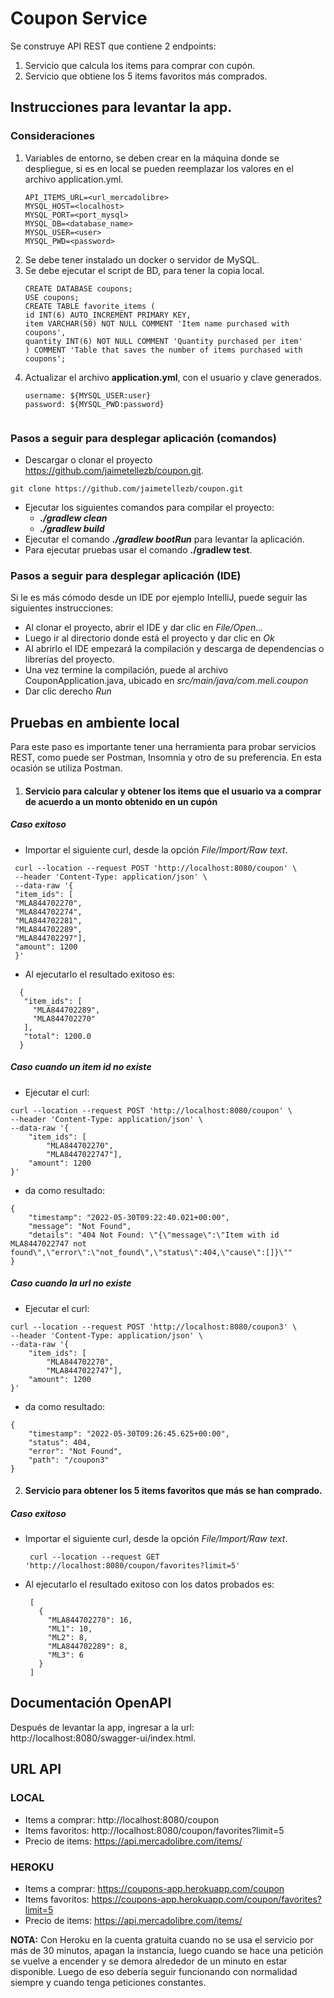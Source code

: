 # Coupon Service
Se construye API REST que contiene 2 endpoints:
1. Servicio que calcula los items para comprar con cupón.
2. Servicio que obtiene los 5 items favoritos más comprados.

## Instrucciones para levantar la app.


### Consideraciones 
1. Variables de entorno, se deben crear en la máquina donde se despliegue, si es en local se pueden reemplazar los valores en el archivo application.yml.
    ```
    API_ITEMS_URL=<url_mercadolibre>
    MYSQL_HOST=<localhost>
    MYSQL_PORT=<port_mysql>
    MYSQL_DB=<database_name>
    MYSQL_USER=<user>
    MYSQL_PWD=<password>
    ```
2. Se debe tener instalado un docker o servidor de MySQL.
3. Se debe ejecutar el script de BD, para tener la copia local.
   ```
   CREATE DATABASE coupons;
   USE coupons;
   CREATE TABLE favorite_items (
   id INT(6) AUTO_INCREMENT PRIMARY KEY,
   item VARCHAR(50) NOT NULL COMMENT 'Item name purchased with coupons',
   quantity INT(6) NOT NULL COMMENT 'Quantity purchased per item'
   ) COMMENT 'Table that saves the number of items purchased with coupons';

4. Actualizar el archivo **application.yml**, con el usuario y clave generados.
   ```
   username: ${MYSQL_USER:user}
   password: ${MYSQL_PWD:password}
   

### Pasos a seguir para desplegar aplicación (comandos)

* Descargar o clonar el proyecto https://github.com/jaimetellezb/coupon.git.
```
git clone https://github.com/jaimetellezb/coupon.git
```
* Ejecutar los siguientes comandos para compilar el proyecto:
  * ***./gradlew clean***
  * ***./gradlew build***
* Ejecutar el comando ***./gradlew bootRun*** para levantar la aplicación.
* Para ejecutar pruebas usar el comando **./gradlew test**.

### Pasos a seguir para desplegar aplicación (IDE)

Si le es más cómodo desde un IDE por ejemplo IntelliJ, puede seguir las siguientes instrucciones:

* Al clonar el proyecto, abrir el IDE y dar clic en _File/Open..._
* Luego ir al directorio donde está el proyecto y dar clic en _Ok_
* Al abrirlo el IDE empezará la compilación y descarga de dependencias o librerías del proyecto.
* Una vez termine la compilación, puede al archivo CouponApplication.java, ubicado en _src/main/java/com.meli.coupon_
* Dar clic derecho _Run_


## Pruebas en ambiente local

Para este paso es importante tener una herramienta para probar servicios REST, como puede ser Postman, Insomnia y otro de su preferencia.
En esta ocasión se utiliza Postman.

1. #### Servicio para calcular y obtener los items que el usuario va a comprar de acuerdo a un monto obtenido en un cupón


##### Caso exitoso

   * Importar el siguiente curl, desde la opción _File/Import/Raw text_.
   ```
    curl --location --request POST 'http://localhost:8080/coupon' \
    --header 'Content-Type: application/json' \
    --data-raw '{
    "item_ids": [
    "MLA844702270",
    "MLA844702274",
    "MLA844702281",
    "MLA844702289",
    "MLA844702297"],
    "amount": 1200
    }'
   ```
   * Al ejecutarlo el resultado exitoso es:
   ```
     {
      "item_ids": [
        "MLA844702289",
        "MLA844702270"
      ],
      "total": 1200.0
     }
   ```
##### Caso cuando un item id no existe

* Ejecutar el curl:
```
curl --location --request POST 'http://localhost:8080/coupon' \
--header 'Content-Type: application/json' \
--data-raw '{
    "item_ids": [
        "MLA844702270",
        "MLA8447022747"],
    "amount": 1200
}'
```
* da como resultado:
```
{
    "timestamp": "2022-05-30T09:22:40.021+00:00",
    "message": "Not Found",
    "details": "404 Not Found: \"{\"message\":\"Item with id MLA8447022747 not found\",\"error\":\"not_found\",\"status\":404,\"cause\":[]}\""
}
```

##### Caso cuando la url no existe

* Ejecutar el curl:
```
curl --location --request POST 'http://localhost:8080/coupon3' \
--header 'Content-Type: application/json' \
--data-raw '{
    "item_ids": [
        "MLA844702270",
        "MLA8447022747"],
    "amount": 1200
}'
```
* da como resultado:
```
{
    "timestamp": "2022-05-30T09:26:45.625+00:00",
    "status": 404,
    "error": "Not Found",
    "path": "/coupon3"
}
```

2. #### Servicio para obtener los 5 items favoritos que más se han comprado.


##### Caso exitoso

* Importar el siguiente curl, desde la opción _File/Import/Raw text_.
   ```
    curl --location --request GET 'http://localhost:8080/coupon/favorites?limit=5'
   ```
* Al ejecutarlo el resultado exitoso con los datos probados es:
   ```
    [
      {
        "MLA844702270": 16,
        "ML1": 10,
        "ML2": 8,
        "MLA844702289": 8,
        "ML3": 6
      }
    ]
   ```

## Documentación OpenAPI
Después de levantar la app, ingresar a la url: http://localhost:8080/swagger-ui/index.html.


## URL API 

### LOCAL
* Items a comprar: http://localhost:8080/coupon
* Items favoritos: http://localhost:8080/coupon/favorites?limit=5
* Precio de items: https://api.mercadolibre.com/items/

### HEROKU
* Items a comprar: https://coupons-app.herokuapp.com/coupon
* Items favoritos: https://coupons-app.herokuapp.com/coupon/favorites?limit=5
* Precio de items: https://api.mercadolibre.com/items/

**NOTA:** Con Heroku en la cuenta gratuita cuando no se usa el servicio por más de 30 minutos, apagan la instancia, luego cuando se hace una petición se vuelve a encender y se demora alrededor de un minuto en estar disponible.
Luego de eso debería seguir funcionando con normalidad siempre y cuando tenga peticiones constantes.


